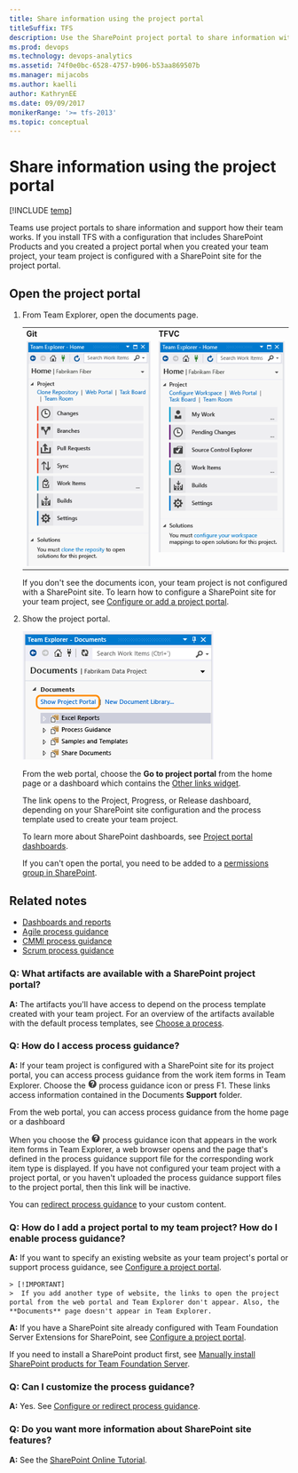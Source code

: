 ```yaml
---
title: Share information using the project portal 
titleSuffix: TFS
description: Use the SharePoint project portal to share information with your team 
ms.prod: devops
ms.technology: devops-analytics
ms.assetid: 74f0e0bc-6528-4757-b906-b53aa869507b
ms.manager: mijacobs
ms.author: kaelli
author: KathrynEE
ms.date: 09/09/2017
monikerRange: '>= tfs-2013'
ms.topic: conceptual
---
```


# Share information using the project portal

[!INCLUDE [temp](../includes/tfs-sharepoint-version.md)]

Teams use project portals to share information and support how their team works. If you install TFS with a configuration that includes SharePoint Products and you created a project portal when you created your team project, your team project is configured with a SharePoint site for the project portal.  
  
## Open the project portal  
  
1. From Team Explorer, open the documents page.  
  
   <table>
   <tbody valign="top">
   <tr>
   <td><strong>Git</strong></td>
   <td><strong>TFVC</strong></td>
   </tr>
   <tr>
   <td><img src="media/alm_te_githome.png" alt="Team Explorer Home page with Git as source control" title="ALM_TE_GitHome"/></td>
   <td><img src="media/tracking_teamproject.png" alt="Team Explorer Home page w&#47; TFVC as source control" title="Tracking_TeamProject"/></td>
   </tr>
   </tbody>
   </table> 
    
    If you don't see the documents icon, your team project is not configured with a SharePoint site. To learn how to configure a SharePoint site for your team project, see [Configure or add a project portal](configure-or-add-a-project-portal.md).  
  
2. Show the project portal.  
  
    ![Show Project Portal link on Documents page](media/alm_pg_showprojectportal.png "ALM_PG_ShowProjectPortal")  
  
    From the web portal, choose the **Go to project portal** from the home page or a dashboard which contains the [Other links widget](../widget-catalog.md). 
  
    The link opens to the Project, Progress, or Release dashboard, depending on your SharePoint site configuration and the process template used to create your team project.  
  
    To learn more about SharePoint dashboards, see [Project portal dashboards](project-portal-dashboards.md).  
  
    If you can't open the portal, you need to be added to a [permissions group in SharePoint](../../organizations/security/set-sharepoint-permissions.md).  
  
  
## Related notes

- [Dashboards and reports](../overview.md)   
- [Agile process guidance](../../boards/work-items/guidance/agile-process.md)
- [CMMI process guidance](../../boards/work-items/guidance/cmmi-process.md) 
- [Scrum process guidance](../../boards/work-items/guidance/scrum-process.md)
  
### Q: What artifacts are available with a SharePoint project portal? 
 
 **A:** The artifacts you'll have access to depend on the process template created with your team project. For an overview of the artifacts available with the default process templates, see [Choose a process](../../boards/work-items/guidance/choose-process.md).  
  
### Q: How do I access process guidance?
  
 **A:** If your team project is configured with a SharePoint site for its project portal, you can access process guidance from the work item forms in Team Explorer.  Choose the ![Open process guidance for work item](media/processguidance_wi_icon.png "ProcessGuidance_WI_Icon") process guidance icon or press F1.  These links access information contained in the Documents **Support** folder.  
  
 From the web portal, you can access process guidance from the home page or a dashboard  
  
 When you choose the ![Open process guidance for work item](media/processguidance_wi_icon.png "ProcessGuidance_WI_Icon") process guidance icon that appears in the work item forms in Team Explorer, a web browser opens and the page that's defined in the process guidance support file for the corresponding work item type is displayed.  If you have not configured your team project with a project portal, or you haven't uploaded the process guidance support files to the project portal, then this link will be inactive.  
  
 You can [redirect process guidance](configure-or-redirect-process-guidance.md) to your custom content.  


<a name="addportal"></a> 

###  Q: How do I add a project portal to my team project? How do I enable process guidance?

**A:** If you want to specify an existing website as your team project's portal or support process guidance, see [Configure a project portal](configure-or-add-a-project-portal.md).  
  
	> [!IMPORTANT]  
	>  If you add another type of website, the links to open the project portal from the web portal and Team Explorer don't appear. Also, the **Documents** page doesn't appear in Team Explorer.  
  
**A:** If you have a SharePoint site already configured with Team Foundation Server Extensions for SharePoint, see [Configure a project portal](configure-or-add-a-project-portal.md).  

If you need to install a SharePoint product first, see [Manually install SharePoint products for Team Foundation Server](/azure/devops/server/install/sharepoint/install-sharepoint).  
  
### Q: Can I customize the process guidance?  

 **A:** Yes. See [Configure or redirect process guidance](configure-or-redirect-process-guidance.md).  
  
### Q: Do you want more information about SharePoint site features?  

 **A:** See the [SharePoint Online Tutorial](https://office.microsoft.com/sharepoint-server-help/sharepoint-pages-i-an-introduction-RZ101837217.aspx?CTT=1).